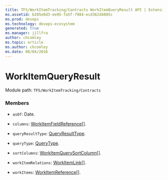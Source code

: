 ```yaml
---
title: TFS/WorkItemTracking/Contracts WorkItemQueryResult API | Extensions for Azure DevOps Services
ms.assetid: b205e8d3-ee95-fa5f-7984-ecd362d4805c
ms.prod: devops
ms.technology: devops-ecosystem
generated: true
ms.manager: jillfra
author: chcomley
ms.topic: article
ms.author: chcomley
ms.date: 08/04/2016
---
```


# WorkItemQueryResult

Module path: `TFS/WorkItemTracking/Contracts`


### Members

* `asOf`: Date. 

* `columns`: [WorkItemFieldReference](../../../TFS/WorkItemTracking/Contracts/WorkItemFieldReference.md)[]. 

* `queryResultType`: [QueryResultType](../../../TFS/WorkItemTracking/Contracts/QueryResultType.md). 

* `queryType`: [QueryType](../../../TFS/WorkItemTracking/Contracts/QueryType.md). 

* `sortColumns`: [WorkItemQuerySortColumn](../../../TFS/WorkItemTracking/Contracts/WorkItemQuerySortColumn.md)[]. 

* `workItemRelations`: [WorkItemLink](../../../TFS/WorkItemTracking/Contracts/WorkItemLink.md)[]. 

* `workItems`: [WorkItemReference](../../../TFS/WorkItemTracking/Contracts/WorkItemReference.md)[]. 

